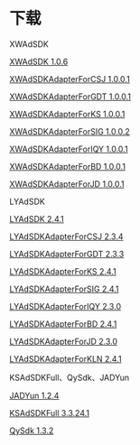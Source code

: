# 下载

XWAdSDK

[XWAdSDK 1.0.6](https://gitee.com/xiaowoteam/XWAdSDK.framework/repository/archive/1.0.6)

[XWAdSDKAdapterForCSJ 1.0.0.1](https://gitee.com/xiaowoteam/XWAdSDKAdapterForCSJ.framework/repository/archive/1.0.0.1)

[XWAdSDKAdapterForGDT 1.0.0.1](https://gitee.com/xiaowoteam/XWAdSDKAdapterForGDT.framework/repository/archive/1.0.0.1)

[XWAdSDKAdapterForKS 1.0.0.1](https://gitee.com/xiaowoteam/XWAdSDKAdapterForKS.framework/repository/archive/1.0.0.1)

[XWAdSDKAdapterForSIG 1.0.0.2](https://gitee.com/xiaowoteam/XWAdSDKAdapterForSIG.framework/repository/archive/1.0.0.2)

[XWAdSDKAdapterForIQY 1.0.0.1](https://gitee.com/xiaowoteam/XWAdSDKAdapterForIQY.framework/repository/archive/1.0.0.1)

[XWAdSDKAdapterForBD 1.0.0.1](https://gitee.com/xiaowoteam/XWAdSDKAdapterForBD.framework/repository/archive/1.0.0.1)

[XWAdSDKAdapterForJD 1.0.0.1](https://gitee.com/xiaowoteam/XWAdSDKAdapterForJD.framework/repository/archive/1.0.0.1)

LYAdSDK

[LYAdSDK 2.4.1](https://gitee.com/happytour/LYAdSDK23.framework/repository/archive/2.4.1)

[LYAdSDKAdapterForCSJ 2.3.4](https://gitee.com/happytour/LYAdSDKAdapterForCSJ.framework/repository/archive/2.3.4)

[LYAdSDKAdapterForGDT 2.3.3](https://gitee.com/happytour/LYAdSDKAdapterForGDT.framework/repository/archive/2.3.3)

[LYAdSDKAdapterForKS 2.4.1](https://gitee.com/happytour/LYAdSDKAdapterForKS.framework/repository/archive/2.4.1)

[LYAdSDKAdapterForSIG 2.4.1](https://gitee.com/happytour/LYAdSDKAdapterForSIG.framework/repository/archive/2.4.1)

[LYAdSDKAdapterForIQY 2.3.0](https://gitee.com/happytour/LYAdSDKAdapterForIQY.framework/repository/archive/2.3.0)

[LYAdSDKAdapterForBD 2.4.1](https://gitee.com/happytour/LYAdSDKAdapterForBD.framework/repository/archive/2.4.1)

[LYAdSDKAdapterForJD 2.3.0](https://gitee.com/happytour/LYAdSDKAdapterForJD.framework/repository/archive/2.3.0)

[LYAdSDKAdapterForKLN 2.4.1](https://gitee.com/happytour/LYAdSDKAdapterForKLN.framework/repository/archive/2.4.1)

KSAdSDKFull、QySdk、JADYun

[JADYun 1.2.4](https://gitee.com/xiaowoteam/fork-JADYun.framework/repository/archive/1.2.4)

[KSAdSDKFull 3.3.24.1](https://gitee.com/xiaowoteam/fork-KSAdSDKFull.framework/repository/archive/3.3.24.1)

[QySdk 1.3.2](https://gitee.com/xiaowoteam/fork-QySdk.framework/repository/archive/1.3.2)
